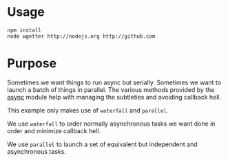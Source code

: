 # Usage

    npm install
    node wgetter http://nodejs.org http://github.com

# Purpose
Sometimes we want things to run async but serially. Sometimes we want to launch a batch of things in parallel. The various methods provided by the [async](https://github.com/caolan/async) module help with managing the subtleties and avoiding callback hell.

This example only makes use of `waterfall` and `parallel`.

We use `waterfall` to order normally asynchronous tasks we want done in order and minimize callback hell.

We use `parallel` to launch a set of equivalent but independent and asynchronous tasks.

